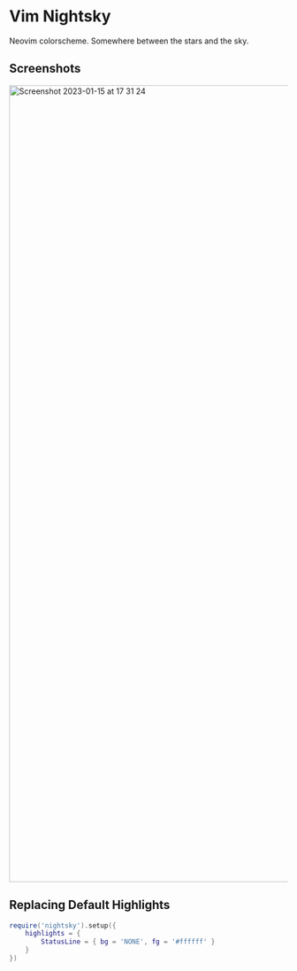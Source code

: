 # Vim Nightsky
Neovim colorscheme. Somewhere between the stars and the sky.

## Screenshots
<img width="1440" alt="Screenshot 2023-01-15 at 17 31 24" src="https://user-images.githubusercontent.com/42460975/212535790-c0cce1aa-72bb-4c53-ad01-e05074a4b7f2.png">

## Replacing Default Highlights
``` lua
require('nightsky').setup({
	highlights = {
		StatusLine = { bg = 'NONE', fg = '#ffffff' }
	}
})
```

